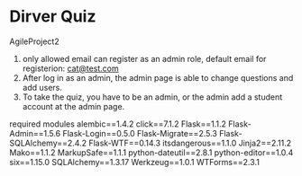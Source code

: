 # Dirver Quiz
AgileProject2

1. only allowed email can register as an admin role, default email for registerion: cat@test.com
2. After log in as an admin, the admin page is able to change questions and add users.
3. To take the quiz, you have to be an admin, or the admin add a student account at the admin page.

required modules
alembic==1.4.2
click==7.1.2
Flask==1.1.2
Flask-Admin==1.5.6
Flask-Login==0.5.0
Flask-Migrate==2.5.3
Flask-SQLAlchemy==2.4.2
Flask-WTF==0.14.3
itsdangerous==1.1.0
Jinja2==2.11.2
Mako==1.1.2
MarkupSafe==1.1.1
python-dateutil==2.8.1
python-editor==1.0.4
six==1.15.0
SQLAlchemy==1.3.17
Werkzeug==1.0.1
WTForms==2.3.1

